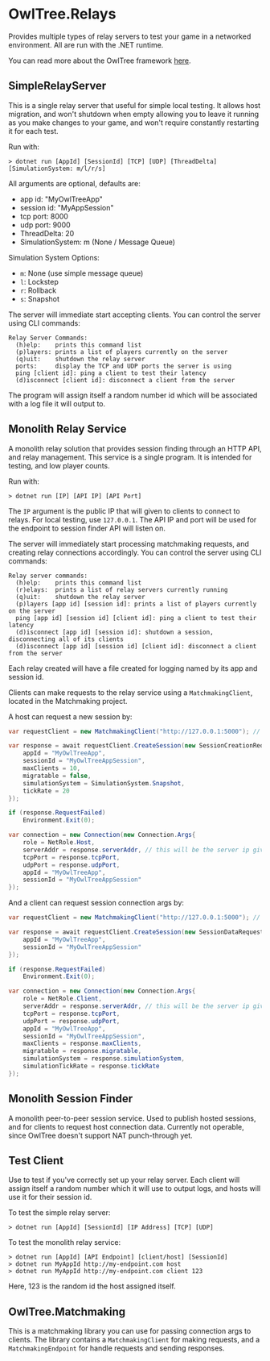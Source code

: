 # OwlTree.Relays

Provides multiple types of relay servers to test your game in a networked environment. All are run with the .NET runtime.

You can read more about the OwlTree framework [here](https://github.com/CaptainToTo/owl-tree/wiki).

## SimpleRelayServer

This is a single relay server that useful for simple local testing. It allows host migration, and won't shutdown when empty allowing you to leave it running as you make changes to your game, and won't require constantly restarting it for each test.

Run with:
```
> dotnet run [AppId] [SessionId] [TCP] [UDP] [ThreadDelta] [SimulationSystem: m/l/r/s]
```

All arguments are optional, defaults are:
- app id: "MyOwlTreeApp"
- session id: "MyAppSession"
- tcp port: 8000
- udp port: 9000
- ThreadDelta: 20
- SimulationSystem: m (None / Message Queue)

Simulation System Options:
- `m`: None (use simple message queue)
- `l`: Lockstep
- `r`: Rollback
- `s`: Snapshot

The server will immediate start accepting clients. You can control the server using CLI commands:

```
Relay Server Commands:
  (h)elp:    prints this command list
  (p)layers: prints a list of players currently on the server
  (q)uit:    shutdown the relay server
  ports:     display the TCP and UDP ports the server is using
  ping [client id]: ping a client to test their latency
  (d)isconnect [client id]: disconnect a client from the server
```

The program will assign itself a random number id which will be associated with a log file it will output to.

## Monolith Relay Service

A monolith relay solution that provides session finding through an HTTP API, and relay management. This service is a single program. It is intended for testing, and low player counts.

Run with:
```
> dotnet run [IP] [API IP] [API Port]
```

The `IP` argument is the public IP that will given to clients to connect to relays. For local testing, use `127.0.0.1`. The API IP and port will be used for the endpoint to session finder API will listen on.

The server will immediately start processing matchmaking requests, and creating relay connections accordingly. You can control the server using CLI commands:

```
Relay server commands:
  (h)elp:    prints this command list
  (r)elays:  prints a list of relay servers currently running
  (q)uit:    shutdown the relay server
  (p)layers [app id] [session id]: prints a list of players currently on the server
  ping [app id] [session id] [client id]: ping a client to test their latency
  (d)isconnect [app id] [session id]: shutdown a session, disconnecting all of its clients
  (d)isconnect [app id] [session id] [client id]: disconnect a client from the server
```

Each relay created will have a file created for logging named by its app and session id.

Clients can make requests to the relay service using a `MatchmakingClient`, located in the Matchmaking project.

A host can request a new session by:

```cs
var requestClient = new MatchmakingClient("http://127.0.0.1:5000"); // the URL used by the server

var response = await requestClient.CreateSession(new SessionCreationRequest{
    appId = "MyOwlTreeApp",
    sessionId = "MyOwlTreeAppSession",
    maxClients = 10,
    migratable = false,
    simulationSystem = SimulationSystem.Snapshot,
    tickRate = 20
});

if (response.RequestFailed)
    Environment.Exit(0);

var connection = new Connection(new Connection.Args{
    role = NetRole.Host,
    serverAddr = response.serverAddr, // this will be the server ip given in the relay program args
    tcpPort = response.tcpPort,
    udpPort = response.udpPort,
    appId = "MyOwlTreeApp",
    sessionId = "MyOwlTreeAppSession"
});
```

And a client can request session connection args by:

```cs
var requestClient = new MatchmakingClient("http://127.0.0.1:5000"); // the URL used by the server

var response = await requestClient.CreateSession(new SessionDataRequest{
    appId = "MyOwlTreeApp",
    sessionId = "MyOwlTreeAppSession"
});

if (response.RequestFailed)
    Environment.Exit(0);

var connection = new Connection(new Connection.Args{
    role = NetRole.Client,
    serverAddr = response.serverAddr, // this will be the server ip given in the relay program args
    tcpPort = response.tcpPort,
    udpPort = response.udpPort,
    appId = "MyOwlTreeApp",
    sessionId = "MyOwlTreeAppSession",
    maxClients = response.maxClients,
    migratable = response.migratable,
    simulationSystem = response.simulationSystem,
    simulationTickRate = response.tickRate
});
```

## Monolith Session Finder

A monolith peer-to-peer session service. Used to publish hosted sessions, and for clients to request
host connection data. Currently not operable, since OwlTree doesn't support NAT punch-through yet.

## Test Client

Use to test if you've correctly set up your relay server. Each client will assign itself a random number
which it will use to output logs, and hosts will use it for their session id.

To test the simple relay server:

```
> dotnet run [AppId] [SessionId] [IP Address] [TCP] [UDP]
```

To test the monolith relay service:

```
> dotnet run [AppId] [API Endpoint] [client/host] [SessionId]
> dotnet run MyAppId http://my-endpoint.com host
> dotnet run MyAppId http://my-endpoint.com client 123
```

Here, 123 is the random id the host assigned itself.

## OwlTree.Matchmaking

This is a matchmaking library you can use for passing connection args to clients. The library contains a
`MatchmakingClient` for making requests, and a `MatchmakingEndpoint` for handle requests and sending responses.
